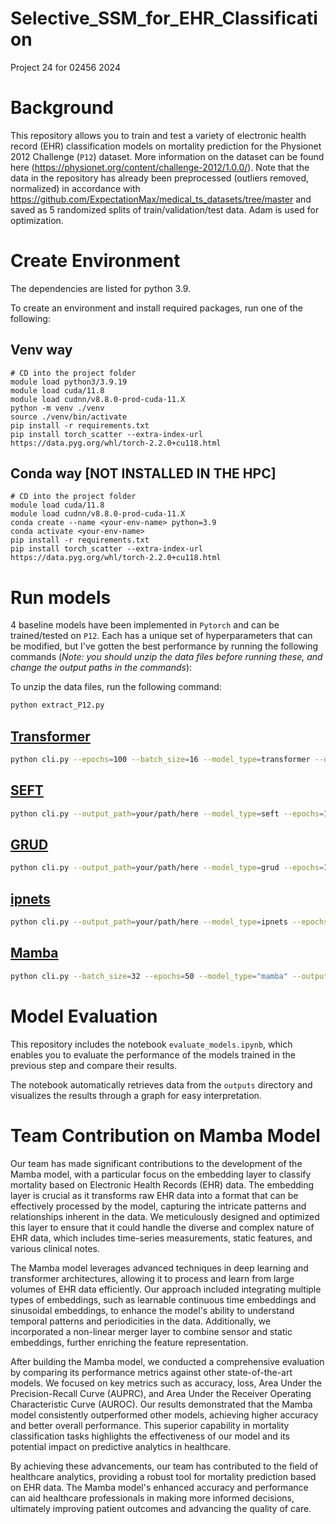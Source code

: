 # Selective_SSM_for_EHR_Classification
Project 24 for 02456 2024

# Background
This repository allows you to train and test a variety of electronic health record (EHR) classification models on mortality prediction for the Physionet 2012 Challenge (`P12`) dataset. More information on the dataset can be found here (https://physionet.org/content/challenge-2012/1.0.0/). Note that the data in the repository has already been preprocessed (outliers removed, normalized) in accordance with https://github.com/ExpectationMax/medical_ts_datasets/tree/master and saved as 5 randomized splits of train/validation/test data. Adam is used for optimization.

# Create Environment
The dependencies are listed for python 3.9.

To create an environment and install required packages, run one of the following: 

## Venv way
```
# CD into the project folder
module load python3/3.9.19
module load cuda/11.8
module load cudnn/v8.8.0-prod-cuda-11.X
python -m venv ./venv
source ./venv/bin/activate
pip install -r requirements.txt
pip install torch_scatter --extra-index-url https://data.pyg.org/whl/torch-2.2.0+cu118.html
```

## Conda way [NOT INSTALLED IN THE HPC]
```
# CD into the project folder
module load cuda/11.8
module load cudnn/v8.8.0-prod-cuda-11.X
conda create --name <your-env-name> python=3.9
conda activate <your-env-name> 
pip install -r requirements.txt
pip install torch_scatter --extra-index-url https://data.pyg.org/whl/torch-2.2.0+cu118.html
```





# Run models 
4 baseline models have been implemented in `Pytorch` and can be trained/tested on `P12`. Each has a unique set of hyperparameters that can be modified, but I've gotten the best performance by running the following commands (_Note: you should unzip the data files before running these, and change the output paths in the commands_):

To unzip the data files, run the following command:

```bash
python extract_P12.py
```

## [Transformer](https://arxiv.org/abs/1706.03762)

```bash
python cli.py --epochs=100 --batch_size=16 --model_type=transformer --dropout=0.2 --attn_dropout=0.1 --layers=3 --heads=1 --pooling=max --lr=0.0001 --output_path=your/path/here
``` 


## [SEFT](https://github.com/BorgwardtLab/Set_Functions_for_Time_Series)

```bash
python cli.py --output_path=your/path/here --model_type=seft --epochs=100 --batch_size=128 --dropout=0.4 --attn_dropout=0.3 --heads=2 --lr=0.01 --seft_dot_prod_dim=512 --seft_n_phi_layers=1 --seft_n_psi_layers=5 --seft_n_rho_layers=2 --seft_phi_dropout=0.3 --seft_phi_width=512 --seft_psi_width=32 --seft_psi_latent_width=128 --seft_latent_width=64 --seft_rho_dropout=0.0 --seft_rho_width=256 --seft_max_timescales=1000 --seft_n_positional_dims=16
```

## [GRUD](https://github.com/PeterChe1990/GRU-D/blob/master/README.md)

```bash
python cli.py --output_path=your/path/here --model_type=grud --epochs=100 --batch_size=32 --lr=0.0001 --recurrent_dropout=0.2 --recurrent_n_units=128
```

## [ipnets](https://github.com/mlds-lab/interp-net)

```bash
python cli.py --output_path=your/path/here --model_type=ipnets --epochs=100 --batch_size=32 --lr=0.001 --ipnets_imputation_stepsize=1 --ipnets_reconst_fraction=0.75 --recurrent_dropout=0.3 --recurrent_n_units=32
```

## [Mamba](https://huggingface.co/docs/transformers/main/model_doc/mamba#transformers.MambaConfig)

```bash
python cli.py --batch_size=32 --epochs=50 --model_type="mamba" --output_path=./my_mamba_training
```

# Model Evaluation

This repository includes the notebook `evaluate_models.ipynb`, which enables you to evaluate the performance of the models trained in the previous step and compare their results.

The notebook automatically retrieves data from the `outputs` directory and visualizes the results through a graph for easy interpretation.

# Team Contribution on Mamba Model

Our team has made significant contributions to the development of the Mamba model, with a particular focus on the embedding layer to classify mortality based on Electronic Health Records (EHR) data. The embedding layer is crucial as it transforms raw EHR data into a format that can be effectively processed by the model, capturing the intricate patterns and relationships inherent in the data. We meticulously designed and optimized this layer to ensure that it could handle the diverse and complex nature of EHR data, which includes time-series measurements, static features, and various clinical notes.

The Mamba model leverages advanced techniques in deep learning and transformer architectures, allowing it to process and learn from large volumes of EHR data efficiently. Our approach included integrating multiple types of embeddings, such as learnable continuous time embeddings and sinusoidal embeddings, to enhance the model's ability to understand temporal patterns and periodicities in the data. Additionally, we incorporated a non-linear merger layer to combine sensor and static embeddings, further enriching the feature representation.

After building the Mamba model, we conducted a comprehensive evaluation by comparing its performance metrics against other state-of-the-art models. We focused on key metrics such as accuracy, loss, Area Under the Precision-Recall Curve (AUPRC), and Area Under the Receiver Operating Characteristic Curve (AUROC). Our results demonstrated that the Mamba model consistently outperformed other models, achieving higher accuracy and better overall performance. This superior capability in mortality classification tasks highlights the effectiveness of our model and its potential impact on predictive analytics in healthcare.

By achieving these advancements, our team has contributed to the field of healthcare analytics, providing a robust tool for mortality prediction based on EHR data. The Mamba model's enhanced accuracy and performance can aid healthcare professionals in making more informed decisions, ultimately improving patient outcomes and advancing the quality of care.
